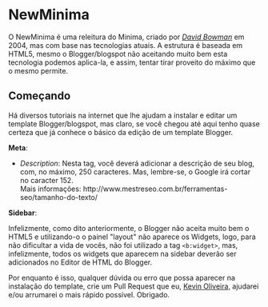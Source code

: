 NewMinima
=========

O NewMinima é uma releitura do Minima, criado por <cite><a href="http://stopdesign.com/">David Bowman</a></cite> em <time datetime="2004-26-02">2004</time>, mas com base nas tecnologias atuais. A estrutura é baseada em HTML5, mesmo o Blogger/blogspot não aceitando muito bem esta tecnologia podemos aplica-la, e assim, tentar tirar proveito do máximo que o mesmo permite.

Começando
---------

Há diversos tutoriais na internet que lhe ajudam a instalar e editar um template Blogger/blogspot, mas claro, se você chegou até aqui tenho quase certeza que já conhece o básico da edição de um template Blogger.

<strong>Meta</strong>:

<ul>
<li><em>Description</em>: Nesta tag, você deverá adicionar a descrição de seu blog, com, no máximo, 250 caracteres. Mas, lembre-se, o Google irá cortar no caracter 152.<br/>Mais informações: http://www.mestreseo.com.br/ferramentas-seo/tamanho-do-texto/ </li>
</ul>


<strong>Sidebar</strong>:

Infelizmente, como dito anteriormente, o Blogger não aceita muito bem o HTML5 e utilizando-o o painel "layout" não aparece os Widgets, logo, para não dificultar a vida de vocês, não foi utilizado a tag <code>&lt;b:widget&gt;</code>, mas, infelizmente, todos os widgets que aparecem na sidebar deverão ser adicionados no Editor de HTML do Blogger.

Por enquanto é isso, qualquer dúvida ou erro que possa aparecer na instalação do template, crie um Pull Request que eu, <a href="https://github.com/omeletesemsal">Kevin Oliveira</a>, ajudarei e/ou arrumarei o mais rápido possível. Obrigado.

